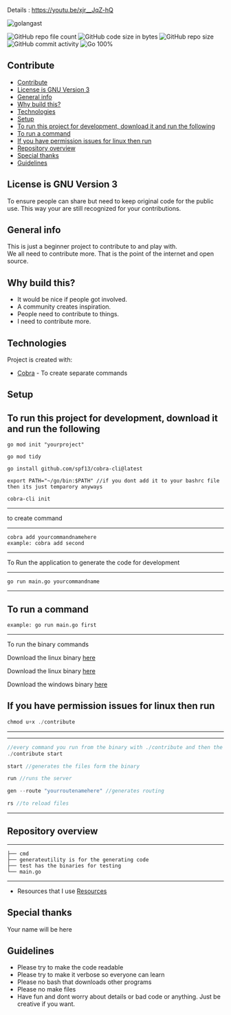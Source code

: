 
Details : https://youtu.be/xjr__JqZ-hQ


<p align="left"> <img src="https://komarev.com/ghpvc/?username=golangast&label=Profile%20views&color=0e75b6&style=flat" alt="golangast" /> </p>


![GitHub repo file count](https://img.shields.io/github/directory-file-count/golangast/contribute) 
![GitHub code size in bytes](https://img.shields.io/github/languages/code-size/golangast/contribute)
![GitHub repo size](https://img.shields.io/github/repo-size/golangast/contribute)
![GitHub commit activity](https://img.shields.io/github/commit-activity/w/golangast/contribute)
![Go 100%](https://img.shields.io/badge/Go-100%25-blue)


## Contribute
- [Contribute](#contribute)
- [License is GNU Version 3](#license-is-gnu-version-3)
- [General info](#general-info)
- [Why build this?](#why-build-this)
- [Technologies](#technologies)
- [Setup](#setup)
- [To run this project for development, download it and run the following](#to-run-this-project-for-development-download-it-and-run-the-following)
- [To run a command](#to-run-a-command)
- [If you have permission issues for linux then run](#if-you-have-permission-issues-for-linux-then-run)
- [Repository overview](#repository-overview)
- [Special thanks](#special-thanks)
- [Guidelines](#guidelines)

## License is GNU Version 3 
To ensure people can share but need to keep original code for the public use. This way your are still recognized for your
contributions.

## General info
This is just a beginner project to contribute to and play with.  
We all need to contribute more.  That is the point of the internet and open source.


## Why build this?
* It would be nice if people got involved.
* A community creates inspiration.
* People need to contribute to things.
* I need to contribute more.


## Technologies
Project is created with:
* [Cobra](https://github.com/spf13/cobra) - To create separate commands


## Setup
To run this project for development, download it and run the following
---
```
go mod init "yourproject"

go mod tidy

go install github.com/spf13/cobra-cli@latest

export PATH="~/go/bin:$PATH" //if you dont add it to your bashrc file then its just temparory anyways

cobra-cli init
```
---

to create command

---
```
cobra add yourcommandnamehere 
example: cobra add second
```
---

To Run the application to generate the code for development

---
```
go run main.go yourcommandname
```
---

To run a command
---
```
example: go run main.go first
```
---

To run the binary commands

Download the linux binary [here](https://github.com/golangast/contribute/raw/main/test/linux/contribute)

Download the linux binary [here](https://github.com/golangast/contribute/raw/main/test/macos/contribute)

Download the windows binary [here](https://github.com/golangast/contribute/raw/main/test/win/contribute.exe)

If you have permission issues for linux then run 
---
```go
chmod u+x ./contribute
```
---
---
```go
//every command you run from the binary with ./contribute and then the command like the following
./contribute start

start //generates the files form the binary

run //runs the server

gen --route "yourroutenamehere" //generates routing

rs //to reload files
```
---

## Repository overview

---
```
├── cmd
├── generateutility is for the generating code
├── test has the binaries for testing
└── main.go
```
---

- Resources that I use [Resources](https://docs.google.com/document/d/1Zb9GCWPKeEJ4Dyn2TkT-O3wJ8AFc-IMxZzTugNCjr-8/edit?usp=sharing)


## Special thanks
Your name will be here

## Guidelines
- Please try to make the code readable
- Please try to make it verbose so everyone can learn
- Please no bash that downloads other programs
- Please no make files
- Have fun and dont worry about details or bad code or anything.  Just be creative if you want.
